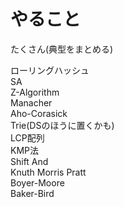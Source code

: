 # やること
たくさん(典型をまとめる)

ローリングハッシュ  
SA  
Z-Algorithm  
Manacher  
Aho-Corasick  
Trie(DSのほうに置くかも)  
LCP配列  
KMP法  
Shift And  
Knuth Morris Pratt  
Boyer-Moore  
Baker-Bird  
